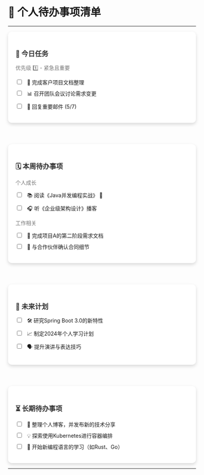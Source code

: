 # 🌟 个人待办事项清单

---
<div style="display:flex;flex-wrap:wrap;gap:20px;">
<div style="width:100%;max-width:500px;background-color:#ffffff;padding:20px;border-radius:10px;box-shadow:0 4px 10px rgba(0,0,0,0.15);transition:transform 0.3s ease;">
<h2 style="font-size:18px;color:#333333;">📅 今日任务</h2>
<p style="font-size:14px;color:#777777;margin:5px 0;">优先级 1️⃣ - 紧急且重要</p>
<ul style="list-style:none;padding:0;">
    <li style="margin:10px 0;"><input type="checkbox" style="margin-right:10px;"> 📝 完成客户项目文档整理</li>
    <li style="margin:10px 0;"><input type="checkbox" style="margin-right:10px;"> 📊 召开团队会议讨论需求变更</li>
    <li style="margin:10px 0;"><input type="checkbox" style="margin-right:10px;"> 📧 回复重要邮件 (5/7)</li>
</ul>
</div>
<br>
<div style="width:100%;max-width:500px;background-color:#ffffff;padding:20px;border-radius:10px;box-shadow:0 4px 10px rgba(0,0,0,0.15);transition:transform 0.3s ease;">
<h2 style="font-size:18px;color:#333333;">🗓 本周待办事项</h2>
<p style="font-size:14px;color:#777777;margin:5px 0;">个人成长</p>
<ul style="list-style:none;padding:0;">
    <li style="margin:10px 0;"><input type="checkbox" style="margin-right:10px;"> 📚 阅读《Java并发编程实战》 📖</li>
    <li style="margin:10px 0;"><input type="checkbox" style="margin-right:10px;"> 🎧 听《企业级架构设计》播客</li>
</ul>
<p style="font-size:14px;color:#777777;margin:5px 0;">工作相关</p>
<ul style="list-style:none;padding:0;">
    <li style="margin:10px 0;"><input type="checkbox" style="margin-right:10px;"> 📂 完成项目A的第二阶段需求文档</li>
    <li style="margin:10px 0;"><input type="checkbox" style="margin-right:10px;"> 🤝 与合作伙伴确认合同细节</li>
</ul>
</div>
<br>
<div style="width:100%;max-width:500px;background-color:#ffffff;padding:20px;border-radius:10px;box-shadow:0 4px 10px rgba(0,0,0,0.15);transition:transform 0.3s ease;">
<h2 style="font-size:18px;color:#333333;">🎯 未来计划</h2>
<ul style="list-style:none;padding:0;">
    <li style="margin:10px 0;"><input type="checkbox" style="margin-right:10px;"> 🛠 研究Spring Boot 3.0的新特性</li>
    <li style="margin:10px 0;"><input type="checkbox" style="margin-right:10px;"> 📈 制定2024年个人学习计划</li>
    <li style="margin:10px 0;"><input type="checkbox" style="margin-right:10px;"> 🗣 提升演讲与表达技巧</li>
</ul>
</div>
<br>
<div style="width:100%;max-width:500px;background-color:#ffffff;padding:20px;border-radius:10px;box-shadow:0 4px 10px rgba(0,0,0,0.15);transition:transform 0.3s ease;">
<h2 style="font-size:18px;color:#333333;">⏳ 长期待办事项</h2>
<ul style="list-style:none;padding:0;">
    <li style="margin:10px 0;"><input type="checkbox" style="margin-right:10px;"> 📝 整理个人博客，并发布新的技术分享</li>
    <li style="margin:10px 0;"><input type="checkbox" style="margin-right:10px;"> 💡 探索使用Kubernetes进行容器编排</li>
    <li style="margin:10px 0;"><input type="checkbox" style="margin-right:10px;"> 🌱 开始新编程语言的学习（如Rust、Go）</li>
</ul>
</div>

</div>

---